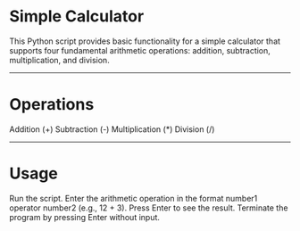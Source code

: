 # Simple Calculator
This Python script provides basic functionality for a simple calculator that supports four fundamental arithmetic operations: addition, subtraction, multiplication, and division.

---

# Operations
Addition (+)
Subtraction (-)
Multiplication (*)
Division (/)

---

# Usage
Run the script.
Enter the arithmetic operation in the format number1 operator number2 (e.g., 12 + 3).
Press Enter to see the result.
Terminate the program by pressing Enter without input.
